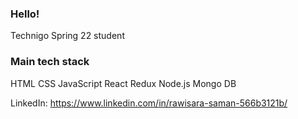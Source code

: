 ### Hello!

Technigo Spring 22 student

### Main tech stack 
HTML
CSS
JavaScript
React
Redux
Node.js
Mongo DB

<!---
rawisou/rawisou is a ✨ special ✨ repository because its `README.md` (this file) appears on your GitHub profile.
You can click the Preview link to take a look at your changes.
--->

LinkedIn: https://www.linkedin.com/in/rawisara-saman-566b3121b/
